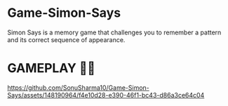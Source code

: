 # Game-Simon-Says
Simon Says is a memory game that challenges you to remember a pattern and its correct sequence of appearance. 

# GAMEPLAY 🤯🤯

https://github.com/SonuSharma10/Game-Simon-Says/assets/148190964/f4e10d28-e390-46f1-bc43-d86a3ce64c04


